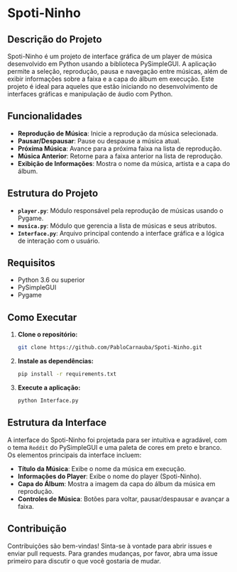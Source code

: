 # Spoti-Ninho

## Descrição do Projeto

Spoti-Ninho é um projeto de interface gráfica de um player de música desenvolvido em Python usando a biblioteca PySimpleGUI. A aplicação permite a seleção, reprodução, pausa e navegação entre músicas, além de exibir informações sobre a faixa e a capa do álbum em execução. Este projeto é ideal para aqueles que estão iniciando no desenvolvimento de interfaces gráficas e manipulação de áudio com Python.

## Funcionalidades

- **Reprodução de Música**: Inicie a reprodução da música selecionada.
- **Pausar/Despausar**: Pause ou despause a música atual.
- **Próxima Música**: Avance para a próxima faixa na lista de reprodução.
- **Música Anterior**: Retorne para a faixa anterior na lista de reprodução.
- **Exibição de Informações**: Mostra o nome da música, artista e a capa do álbum.

## Estrutura do Projeto

- **`player.py`**: Módulo responsável pela reprodução de músicas usando o Pygame.
- **`musica.py`**: Módulo que gerencia a lista de músicas e seus atributos.
- **`Interface.py`**: Arquivo principal contendo a interface gráfica e a lógica de interação com o usuário.

## Requisitos

- Python 3.6 ou superior
- PySimpleGUI
- Pygame

## Como Executar

1. **Clone o repositório:**
   ```bash
   git clone https://github.com/PabloCarnauba/Spoti-Ninho.git
   ```
2. **Instale as dependências:**
   ```bash
   pip install -r requirements.txt
   ```
3. **Execute a aplicação:**
   ```bash
   python Interface.py
   ```

## Estrutura da Interface

A interface do Spoti-Ninho foi projetada para ser intuitiva e agradável, com o tema `Reddit` do PySimpleGUI e uma paleta de cores em preto e branco. Os elementos principais da interface incluem:

- **Título da Música**: Exibe o nome da música em execução.
- **Informações do Player**: Exibe o nome do player (Spoti-Ninho).
- **Capa do Álbum**: Mostra a imagem da capa do álbum da música em reprodução.
- **Controles de Música**: Botões para voltar, pausar/despausar e avançar a faixa.

## Contribuição

Contribuições são bem-vindas! Sinta-se à vontade para abrir issues e enviar pull requests. Para grandes mudanças, por favor, abra uma issue primeiro para discutir o que você gostaria de mudar.

